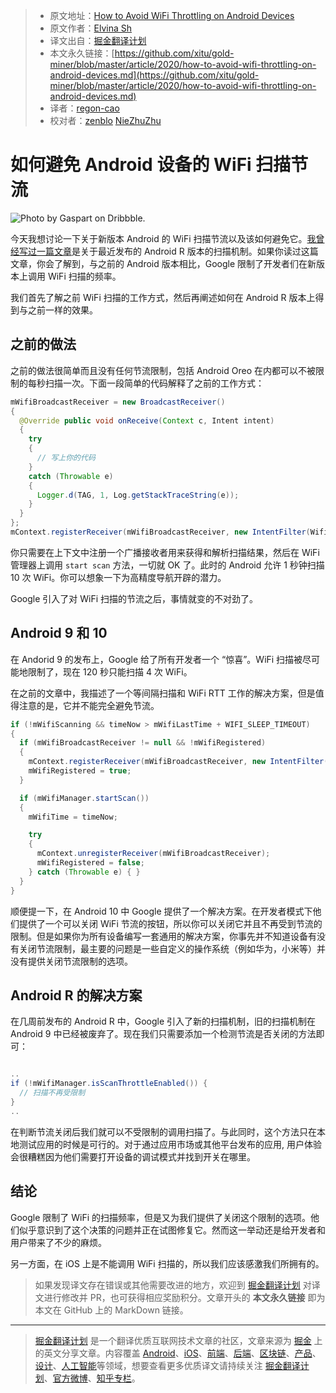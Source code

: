 > - 原文地址：[How to Avoid WiFi Throttling on Android Devices](https://medium.com/better-programming/how-to-avoid-wifi-throttling-on-android-devices-494a0cc29dd8)
> - 原文作者：[Elvina Sh](https://medium.com/@navigine)
> - 译文出自：[掘金翻译计划](https://github.com/xitu/gold-miner)
> - 本文永久链接：[https://github.com/xitu/gold-miner/blob/master/article/2020/how-to-avoid-wifi-throttling-on-android-devices.md](https://github.com/xitu/gold-miner/blob/master/article/2020/how-to-avoid-wifi-throttling-on-android-devices.md)
> - 译者：[regon-cao](https://github.com/regon-cao)
> - 校对者：[zenblo](https://github.com/zenblo) [NieZhuZhu](https://github.com/NieZhuZhu)

# 如何避免 Android 设备的 WiFi 扫描节流

![Photo by [Gaspart](https://dribbble.com/Gaspart) on [Dribbble](https://dribbble.com/).](https://cdn-images-1.medium.com/max/3200/0*LvG0BzxbMunbCN3Z.png)

今天我想讨论一下关于新版本 Android 的 WiFi 扫描节流以及该如何避免它。[我曾经写过一篇文章](https://proandroiddev.com/android-wifi-scanning-frustrations-799d1d942aea)是关于最近发布的 Android R 版本的扫描机制。如果你读过这篇文章，你会了解到，与之前的 Android 版本相比，Google 限制了开发者们在新版本上调用 WiFi 扫描的频率。

我们首先了解之前 WiFi 扫描的工作方式，然后再阐述如何在 Android R 版本上得到与之前一样的效果。

## 之前的做法

之前的做法很简单而且没有任何节流限制，包括 Android Oreo 在内都可以不被限制的每秒扫描一次。下面一段简单的代码解释了之前的工作方式：

```Java
mWifiBroadcastReceiver = new BroadcastReceiver()
{
  @Override public void onReceive(Context c, Intent intent)
  {
    try
    {
      // 写上你的代码
    }
    catch (Throwable e)
    {
      Logger.d(TAG, 1, Log.getStackTraceString(e));
    }
  }
};
mContext.registerReceiver(mWifiBroadcastReceiver, new IntentFilter(WifiManager.SCAN_RESULTS_AVAILABLE_ACTION));
```

你只需要在上下文中注册一个广播接收者用来获得和解析扫描结果，然后在 WiFi 管理器上调用 `start scan` 方法，一切就 OK 了。此时的 Android 允许 1 秒钟扫描 10 次 WiFi。你可以想象一下为高精度导航开辟的潜力。

Google 引入了对 WiFi 扫描的节流之后，事情就变的不对劲了。

## Android 9 和 10

在 Andorid 9 的发布上，Google 给了所有开发者一个 “惊喜”。WiFi 扫描被尽可能地限制了，现在 120 秒只能扫描 4 次 WiFi。

在之前的文章中，我描述了一个等间隔扫描和 WiFi RTT 工作的解决方案，但是值得注意的是，它并不能完全避免节流。

```Java
if (!mWifiScanning && timeNow > mWifiLastTime + WIFI_SLEEP_TIMEOUT)
{
  if (mWifiBroadcastReceiver != null && !mWifiRegistered)
  {
    mContext.registerReceiver(mWifiBroadcastReceiver, new IntentFilter(WifiManager.SCAN_RESULTS_AVAILABLE_ACTION));
    mWifiRegistered = true;
  }

  if (mWifiManager.startScan())
  {
    mWifiTime = timeNow;

    try
    {
      mContext.unregisterReceiver(mWifiBroadcastReceiver);
      mWifiRegistered = false;
    } catch (Throwable e) { }
  }
}
```

顺便提一下，在 Android 10 中 Google 提供了一个解决方案。在开发者模式下他们提供了一个可以关闭 WiFi 节流的按钮，所以你可以关闭它并且不再受到节流的限制。但是如果你为所有设备编写一套通用的解决方案，你事先并不知道设备有没有关闭节流限制，最主要的问题是一些自定义的操作系统（例如华为，小米等）并没有提供关闭节流限制的选项。

## Android R 的解决方案

在几周前发布的 Android R 中，Google 引入了新的扫描机制，旧的扫描机制在 Android 9 中已经被废弃了。现在我们只需要添加一个检测节流是否关闭的方法即可：

```Java

..
if (!mWifiManager.isScanThrottleEnabled()) {
  // 扫描不再受限制
}
..
```

在判断节流关闭后我们就可以不受限制的调用扫描了。与此同时，这个方法只在本地测试应用的时候是可行的。对于通过应用市场或其他平台发布的应用, 用户体验会很糟糕因为他们需要打开设备的调试模式并找到开关在哪里。

## 结论

Google 限制了 WiFi 的扫描频率，但是又为我们提供了关闭这个限制的选项。他们似乎意识到了这个决策的问题并正在试图修复它。然而这一举动还是给开发者和用户带来了不少的麻烦。

另一方面，在 iOS 上是不能调用 WiFi 扫描的，所以我们应该感激我们所拥有的。

> 如果发现译文存在错误或其他需要改进的地方，欢迎到 [掘金翻译计划](https://github.com/xitu/gold-miner) 对译文进行修改并 PR，也可获得相应奖励积分。文章开头的 **本文永久链接** 即为本文在 GitHub 上的 MarkDown 链接。

---

> [掘金翻译计划](https://github.com/xitu/gold-miner) 是一个翻译优质互联网技术文章的社区，文章来源为 [掘金](https://juejin.im) 上的英文分享文章。内容覆盖 [Android](https://github.com/xitu/gold-miner#android)、[iOS](https://github.com/xitu/gold-miner#ios)、[前端](https://github.com/xitu/gold-miner#前端)、[后端](https://github.com/xitu/gold-miner#后端)、[区块链](https://github.com/xitu/gold-miner#区块链)、[产品](https://github.com/xitu/gold-miner#产品)、[设计](https://github.com/xitu/gold-miner#设计)、[人工智能](https://github.com/xitu/gold-miner#人工智能)等领域，想要查看更多优质译文请持续关注 [掘金翻译计划](https://github.com/xitu/gold-miner)、[官方微博](http://weibo.com/juejinfanyi)、[知乎专栏](https://zhuanlan.zhihu.com/juejinfanyi)。
